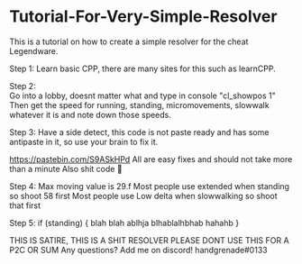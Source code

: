# Tutorial-For-Very-Simple-Resolver
This is a tutorial on how to create a simple resolver for the cheat Legendware. 



Step 1:
Learn basic CPP, there are many sites for this such as learnCPP.


Step 2:  
Go into a lobby, doesnt matter what and type in console "cl_showpos 1" 
Then get the speed for running, standing, micromovements, slowwalk whatever it is and note down those speeds.

Step 3: 
Have a side detect, this code is not paste ready and has some antipaste in it, so use your brain to fix it.

https://pastebin.com/S9ASkHPd
All are easy fixes and should not take more than a minute 
Also shit code :rofl:


Step 4: 
Max moving value is 29.f
Most people use extended when standing so shoot 58 first
Most people use Low delta when slowwalking so shoot that first

Step 5: 
if (standing) {
blah blah ablhja blhablalhbhab hahahb
}



THIS IS SATIRE, THIS IS A SHIT RESOLVER PLEASE DONT USE THIS FOR A P2C OR SUM
Any questions? Add me on discord!  handgrenade#0133

